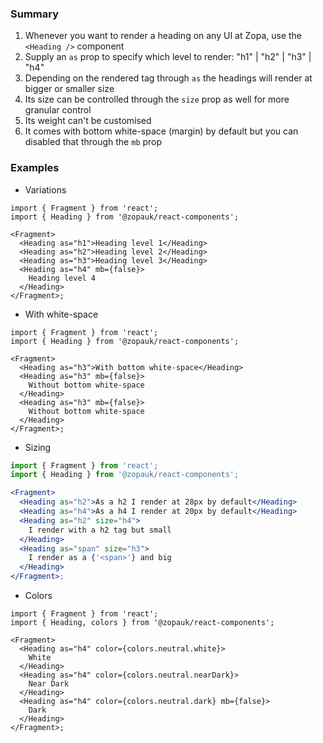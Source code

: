 ### Summary

1. Whenever you want to render a heading on any UI at Zopa, use the `<Heading />` component
2. Supply an `as` prop to specify which level to render: "h1" | "h2" | "h3" | "h4"
3. Depending on the rendered tag through `as` the headings will render at bigger or smaller size
4. Its size can be controlled through the `size` prop as well for more granular control
5. Its weight can't be customised
6. It comes with bottom white-space (margin) by default but you can disabled that through the `mb` prop

### Examples

- Variations

```tsx
import { Fragment } from 'react';
import { Heading } from '@zopauk/react-components';

<Fragment>
  <Heading as="h1">Heading level 1</Heading>
  <Heading as="h2">Heading level 2</Heading>
  <Heading as="h3">Heading level 3</Heading>
  <Heading as="h4" mb={false}>
    Heading level 4
  </Heading>
</Fragment>;
```

- With white-space

```tsx
import { Fragment } from 'react';
import { Heading } from '@zopauk/react-components';

<Fragment>
  <Heading as="h3">With bottom white-space</Heading>
  <Heading as="h3" mb={false}>
    Without bottom white-space
  </Heading>
  <Heading as="h3" mb={false}>
    Without bottom white-space
  </Heading>
</Fragment>;
```

- Sizing

```jsx
import { Fragment } from 'react';
import { Heading } from '@zopauk/react-components';

<Fragment>
  <Heading as="h2">As a h2 I render at 28px by default</Heading>
  <Heading as="h4">As a h4 I render at 20px by default</Heading>
  <Heading as="h2" size="h4">
    I render with a h2 tag but small
  </Heading>
  <Heading as="span" size="h3">
    I render as a {'<span>'} and big
  </Heading>
</Fragment>;
```

- Colors

```tsx { "props": { "style": { "backgroundColor": "rgb(244, 248, 246)", "border": "none" } } }
import { Fragment } from 'react';
import { Heading, colors } from '@zopauk/react-components';

<Fragment>
  <Heading as="h4" color={colors.neutral.white}>
    White
  </Heading>
  <Heading as="h4" color={colors.neutral.nearDark}>
    Near Dark
  </Heading>
  <Heading as="h4" color={colors.neutral.dark} mb={false}>
    Dark
  </Heading>
</Fragment>;
```
